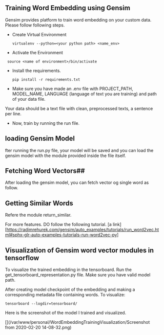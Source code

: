 ## Training Word Embedding using Gensim ##

Gensim provides platform to train word embedding on your custom data. Please follow following steps.

- Create Virtual Environment
  ```
  virtualenv --python=<your python path> <name_env>

  ```
- Activate the Environment
 ```
  source <name of environment>/bin/activate

 ```
- Install the requirements.
  ```
  pip install -r requirements.txt

  ```
- Make sure you have made an .env file with PROJECT_PATH, MODEL_NAME, LANGUAGE (language of text you are training) and path of your data file.

 Your data should be a text file with clean, preprocessed texts, a sentence per line.

- Now, train by running the run file.




## loading Gensim Model ##
fter running the run.py file, your model will be saved and you can load the gensim model with the module provided inside the file itself.

## Fetching Word Vectors##
After loading the gensim model, you can fetch vector og single word as follow.

## Getting Similar Words ##

Refere the module return_similar.

For more features. DO follow the following tutorial.
[a link][https://radimrehurek.com/gensim/auto_examples/tutorials/run_word2vec.html#sphx-glr-auto-examples-tutorials-run-word2vec-py]


## Visualization of Gensim word vector modules in tensorflow

To visualize the trained embedding in the tensorboard. Run the get_tensorboard_representation.py file. Make sure you have valid model path. 

After creating model checkpoint of the embedding and making a corresponding metadata file containing words. 
To visualize:

```
tensorboard --logdir=tensorboard/

```

Here is the screenshot of the model I trained and visualized.

[](/var/www/personal/WordEmbeddingTrainingVisualization/Screenshot from 2020-02-20 14-08-32.png)


